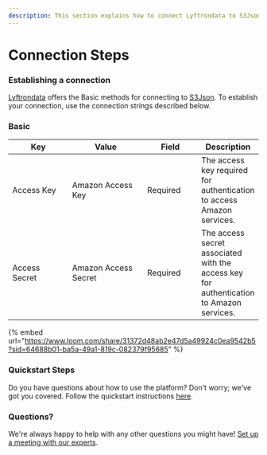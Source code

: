 ```yaml
---
description: This section explains how to connect Lyftrondata to S3Json.
---
```


# Connection Steps

### Establishing a connection

[Lyftrondata](https://www.lyftrondata.com) offers the Basic methods for connecting to [S3Json](https://www.lyftrondata.com/integration/technology-analytics/amazon-s3/). To establish your connection, use the connection strings described below.

### Basic

<table><thead><tr><th width="137">Key</th><th width="184">Value</th><th width="110">Field</th><th>Description</th></tr></thead><tbody><tr><td>Access Key</td><td>Amazon Access Key</td><td>Required</td><td>The access key required for authentication to access Amazon services.</td></tr><tr><td>Access Secret</td><td>Amazon Access Secret</td><td>Required</td><td>The access secret associated with the access key for authentication to Amazon services.</td></tr></tbody></table>

{% embed url="https://www.loom.com/share/31372d48ab2e47d5a49924c0ea9542b5?sid=64688b01-ba5a-49a1-819c-082379f95685" %}

### Quickstart Steps

Do you have questions about how to use the platform? Don't worry; we've got you covered. Follow the quickstart instructions [here](../amazon-s3-4/).

### Questions? <a href="#questions" id="questions"></a>

We're always happy to help with any other questions you might have! [Set up a meeting with our experts](https://www.lyftrondata.com/book-a-meeting/).

